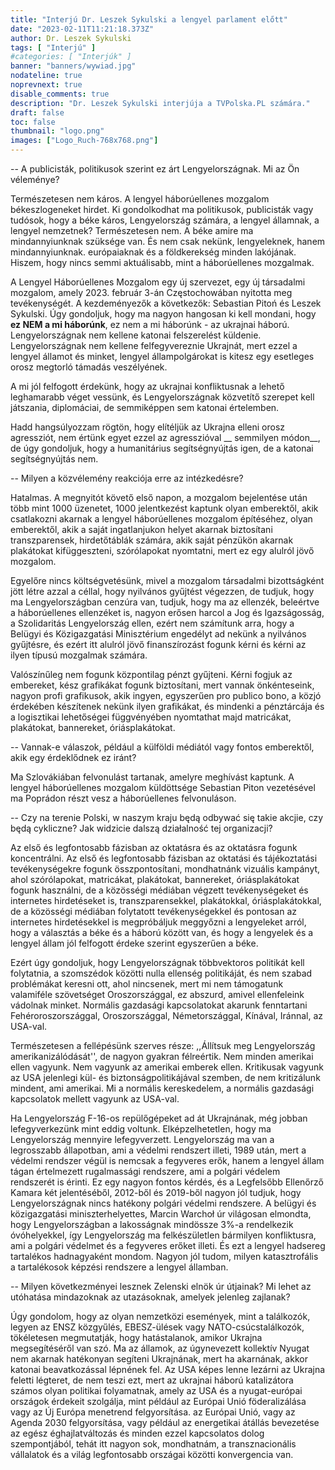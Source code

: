 ```yaml
---
title: "Interjú Dr. Leszek Sykulski a lengyel parlament előtt"
date: "2023-02-11T11:21:18.373Z"
author: Dr. Leszek Sykulski
tags: [ "Interjú" ]
#categories: [ "Interjúk" ]
banner: "banners/wywiad.jpg"
nodateline: true
noprevnext: true
disable_comments: true
description: "Dr. Leszek Sykulski interjúja a TVPolska.PL számára."
draft: false
toc: false
thumbnail: "logo.png"
images: ["Logo_Ruch-768x768.png"]
---
```


-- A publicisták, politikusok szerint ez árt Lengyelországnak. Mi az Ön véleménye?


Természetesen nem káros.
A lengyel háborúellenes mozgalom békeszlogeneket hirdet. Ki gondolkodhat ma politikusok, publicisták vagy tudósok, hogy a béke káros, Lengyelország számára, a lengyel államnak, a lengyel nemzetnek? Természetesen nem. A béke amire ma mindannyiunknak szüksége van. És nem csak nekünk, lengyeleknek, hanem mindannyiunknak. európaiaknak és a földkerekség minden lakójának. Hiszem, hogy nincs semmi aktuálisabb, mint a háborúellenes mozgalmak.


A Lengyel Háborúellenes Mozgalom egy új szervezet, egy új társadalmi mozgalom, amely 2023. február 3-án Częstochowában nyitotta meg tevékenységét. A kezdeményezők a következők: Sebastian Pitoń és Leszek Sykulski. Úgy gondoljuk, hogy ma nagyon hangosan ki kell mondani, hogy __ez NEM a mi háborúnk__, ez nem a mi háborúnk - az ukrajnai háború. Lengyelországnak nem kellene katonai felszerelést küldenie. Lengyelországnak nem kellene felfegyvereznie Ukrajnát, mert ezzel a lengyel államot és minket, lengyel állampolgárokat is kitesz egy esetleges orosz megtorló támadás veszélyének.


A mi jól felfogott érdekünk, hogy az ukrajnai konfliktusnak a lehető leghamarabb véget vessünk, és Lengyelországnak közvetítő szerepet kell játszania, diplomáciai, de semmiképpen sem katonai értelemben.


Hadd hangsúlyozzam rögtön, hogy elítéljük az Ukrajna elleni orosz agressziót, nem értünk egyet ezzel az agresszióval __ semmilyen módon__, de úgy gondoljuk, hogy a humanitárius segítségnyújtás igen, de a katonai segítségnyújtás nem.


-- Milyen a közvélemény reakciója erre az intézkedésre?


Hatalmas. A megnyitót követő első napon, a mozgalom bejelentése után több mint 1000 üzenetet, 1000 jelentkezést kaptunk olyan emberektől, akik csatlakozni akarnak a lengyel háborúellenes mozgalom építéséhez, olyan emberektől, akik a saját ingatlanjukon helyet akarnak biztosítani transzparensek, hirdetőtáblák számára, akik saját pénzükön akarnak plakátokat kifüggeszteni, szórólapokat nyomtatni, mert ez egy alulról jövő mozgalom.


Egyelőre nincs költségvetésünk, mivel a mozgalom társadalmi bizottságként jött létre azzal a céllal, hogy nyilvános gyűjtést végezzen, de tudjuk, hogy ma Lengyelországban cenzúra van, tudjuk, hogy ma az ellenzék, beleértve a háborúellenes ellenzéket is, nagyon erősen harcol a Jog és Igazságosság, a Szolidaritás Lengyelország ellen, ezért nem számítunk arra, hogy a Belügyi és Közigazgatási Minisztérium engedélyt ad nekünk a nyilvános gyűjtésre, és ezért itt alulról jövő finanszírozást fogunk kérni és kérni az ilyen típusú mozgalmak számára.


Valószínűleg nem fogunk központilag pénzt gyűjteni. Kérni fogjuk az embereket, kész grafikákat fogunk biztosítani, mert vannak önkénteseink, nagyon profi grafikusok, akik ingyen, egyszerűen pro publico bono, a közjó érdekében készítenek nekünk ilyen grafikákat, és mindenki a pénztárcája és a logisztikai lehetőségei függvényében nyomtathat majd matricákat, plakátokat, bannereket, óriásplakátokat.


-- Vannak-e válaszok, például a külföldi médiától vagy fontos emberektől, akik egy érdeklődnek ez iránt?


Ma Szlovákiában felvonulást tartanak, amelyre meghívást kaptunk. A lengyel háborúellenes mozgalom küldöttsége Sebastian Piton vezetésével ma Poprádon részt vesz a háborúellenes felvonuláson.


-- Czy na terenie Polski, w naszym kraju będą odbywać się takie akcjie, czy będą cykliczne? Jak widzicie dalszą działalność tej organizacji?


Az első és legfontosabb fázisban az oktatásra és az oktatásra fogunk koncentrálni. Az első és legfontosabb fázisban az oktatási és tájékoztatási tevékenységekre fogunk összpontosítani, mondhatnánk vizuális kampányt, ahol szórólapokat, matricákat, plakátokat, bannereket, óriásplakátokat fogunk használni, de a közösségi médiában végzett tevékenységeket és internetes hirdetéseket is,
transzparensekkel, plakátokkal, óriásplakátokkal, de a közösségi médiában folytatott tevékenységekkel és pontosan az internetes hirdetésekkel is megpróbáljuk meggyőzni a lengyeleket arról, hogy a választás a béke és a háború között van, és hogy a lengyelek és a lengyel állam jól felfogott érdeke szerint egyszerűen a béke.


Ezért úgy gondoljuk, hogy Lengyelországnak többvektoros politikát kell folytatnia, a szomszédok közötti nulla ellenség politikáját, és nem szabad problémákat keresni ott, ahol nincsenek, mert mi nem támogatunk valamiféle szövetséget Oroszországgal, ez abszurd, amivel ellenfeleink vádolnak minket. Normális gazdasági kapcsolatokat akarunk fenntartani Fehéroroszországgal, Oroszországgal, Németországgal, Kínával, Iránnal, az USA-val.


Természetesen a fellépésünk szerves része: ,,Állítsuk meg Lengyelország amerikanizálódását'', de nagyon gyakran félreértik. Nem minden amerikai ellen vagyunk. Nem vagyunk az amerikai emberek ellen. Kritikusak vagyunk az USA jelenlegi kül- és biztonságpolitikájával szemben, de nem kritizálunk mindent, ami amerikai. Mi a normális kereskedelem, a normális gazdasági kapcsolatok mellett vagyunk az USA-val.


Ha Lengyelország F-16-os repülőgépeket ad át Ukrajnának, még jobban lefegyverkezünk mint eddig voltunk. Elképzelhetetlen, hogy ma Lengyelország mennyire lefegyverzett. Lengyelország ma van a legrosszabb állapotban, ami a védelmi rendszert illeti, 1989 után, mert a védelmi rendszer végül is nemcsak a fegyveres erők, hanem a lengyel állam tágan értelmezett rugalmassági rendszere, ami a polgári védelem rendszerét is érinti. Ez egy nagyon fontos kérdés, és a Legfelsőbb Ellenőrző Kamara két jelentéséből, 2012-ből és 2019-ből nagyon jól tudjuk, hogy Lengyelországnak nincs hatékony polgári védelmi rendszere. A belügyi és közigazgatási miniszterhelyettes, Marcin Warchoł úr világosan elmondta, hogy Lengyelországban a lakosságnak mindössze 3%-a rendelkezik óvóhelyekkel, így Lengyelország ma felkészületlen bármilyen konfliktusra, ami a polgári védelmet és a fegyveres erőket illeti. És ezt a lengyel hadsereg tartalékos hadnagyaként mondom. Nagyon jól tudom, milyen katasztrofális a tartalékosok képzési rendszere a lengyel államban.


-- Milyen következményei lesznek Zelenski elnök úr útjainak? Mi lehet az utóhatása mindazoknak az utazásoknak, amelyek jelenleg zajlanak?


Úgy gondolom, hogy az olyan nemzetközi események, mint a találkozók, legyen az ENSZ közgyűlés, EBESZ-ülések vagy NATO-csúcstalálkozók, tökéletesen megmutatják, hogy hatástalanok, amikor Ukrajna megsegítéséről van szó. Ma az államok, az úgynevezett kollektív Nyugat nem akarnak hatékonyan segíteni Ukrajnának, mert ha akarnának, akkor katonai beavatkozással lépnének fel. Az USA képes lenne lezárni az Ukrajna feletti légteret, de nem teszi ezt, mert az ukrajnai háború katalizátora számos olyan politikai folyamatnak, amely az USA és a nyugat-európai országok érdekeit szolgálja, mint például az Európai Unió föderalizálása vagy az Új Európa menetrend felgyorsítása. az Európai Unió, vagy az Agenda 2030 felgyorsítása, vagy például az energetikai átállás bevezetése az egész éghajlatváltozás és minden ezzel kapcsolatos dolog szempontjából, tehát itt nagyon sok, mondhatnám, a transznacionális vállalatok és a világ legfontosabb országai közötti konvergencia van.
